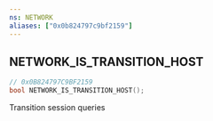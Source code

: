```yaml
---
ns: NETWORK
aliases: ["0x0b824797c9bf2159"]
---
```

## NETWORK_IS_TRANSITION_HOST

```c
// 0x0B824797C9BF2159
bool NETWORK_IS_TRANSITION_HOST();
```

Transition session queries

